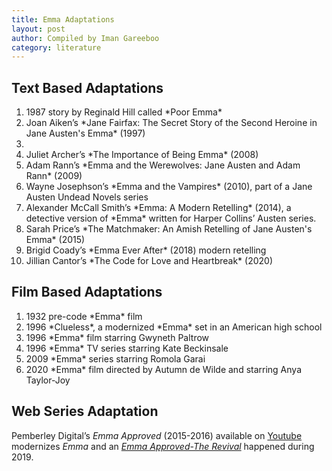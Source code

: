 ```yaml
---
title: Emma Adaptations
layout: post
author: Compiled by Iman Gareeboo
category: literature
---
```


## Text Based Adaptations
<ol>
<li> 1987 story by Reginald Hill called *Poor Emma*</li>
<li> Joan Aiken’s *Jane Fairfax: The Secret Story of the Second Heroine in Jane Austen's Emma* (1997)<li>
<li>Juliet Archer’s *The Importance of Being Emma* (2008)
<li>Adam Rann’s *Emma and the Werewolves: Jane Austen and Adam Rann* (2009)</li>
<li>Wayne Josephson’s *Emma and the Vampires* (2010), part of a Jane Austen Undead Novels series</li>
<li>Alexander McCall Smith’s *Emma: A Modern Retelling* (2014), a detective version of *Emma* written for Harper Collins’ Austen series.</li>
<li>Sarah Price’s *The Matchmaker: An Amish Retelling of Jane Austen's Emma* (2015)</li>
<li>Brigid Coady’s *Emma Ever After* (2018) modern retelling</li>
<li>Jillian Cantor’s *The Code for Love and Heartbreak* (2020)</li>
</ol>

## Film Based Adaptations 
<ol>
<li>1932 pre-code *Emma* film</li>
<li>1996 *Clueless*, a modernized *Emma* set in an American high school</li>
<li>1996 *Emma* film starring Gwyneth Paltrow</li>
<li>1996 *Emma* TV series starring Kate Beckinsale</li>
<li>2009 *Emma* series starring Romola Garai</li>
<li>2020 *Emma* film directed by Autumn de Wilde and starring Anya Taylor-Joy</li>
</ol>

## Web Series Adaptation
Pemberley Digital’s *Emma Approved* (2015-2016) available on [Youtube](https://www.youtube.com/playlist?list=PL_ePOdU-b3xdXOZwmLkotVRHffG4diWuB) modernizes *Emma* and an [*Emma Approved-The Revival*](https://www.youtube.com/playlist?list=PL_ePOdU-b3xeohDlPLbdCy1FZYr1IdeKl) happened during 2019. 



